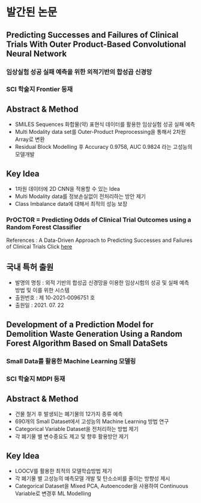 # 발간된 논문

## Predicting Successes and Failures of Clinical Trials With Outer Product-Based Convolutional Neural Network

### 임상실험 성공 실패 예측을 위한 외적기반의 합성곱 신경망 
### SCI 학술지 Frontier 등재

## Abstract & Method
* SMILES Sequences 화합물(약) 표현식 데이터를 활용한 임상실험 성공 실패 예측
* Multi Modality data set를 Outer-Product Preprocessing을 통해서 2차원 Array로 변환
* Residual Block Modelling 후 Accuracy 0.9758, AUC 0.9824 라는 고성능의 모델개발

## Key Idea
* 1차원 데이터에 2D CNN을 적용할 수 있는 Idea
* Multi Modality data를 정보손실없이 전처리하는 방안 제기
* Class Imbalance data에 대해서 최적의 성능 보장

### PrOCTOR = Predicting Odds of Clinical Trial Outcomes using a Random Forest Classifier
References : A Data-Driven Approach to Predicting Successes and Failures of Clinical Trials 
Click [here](https://github.com/kgayvert/PrOCTOR)

## 국내 특허 출원
* 발명의 명칭 : 외적 기반의 합성곱 신경망을 이용한 임상시험의 성공 및 실패 예측 방법 및 이를 위한 시스템
* 출원번호 : 제 10-2021-0096751 호
* 출원일 : 2021. 07. 22

## Development of a Prediction Model for Demolition Waste Generation Using a Random Forest Algorithm Based on Small DataSets

### Small Data를 활용한 Machine Learning 모델링
### SCI 학술지 MDPI 등재

## Abstract & Method
* 건물 철거 후 발생되는 폐기물의 12가지 종류 예측
* 690개의 Small Dataset에서 고성능의 Machine Learning 방법 연구
* Categorical Variable Dataset을 전처리하는 방법 제기
* 각 폐기물 별 변수중요도 제고 및 향후 활용방안 제기

## Key Idea
* LOOCV를 활용한 최적의 모델학습방법 제기
* 각 폐기물 별 고성능의 예측모델 개발 및 탄소소비를 줄이는 방향성 제시
* Categorical Dataset을 Mixed PCA, Autoencoder을 사용하여 Continuous Variable로 변경후 ML Modelling
